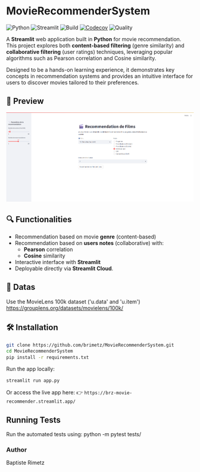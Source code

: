 # MovieRecommenderSystem

![Python](https://img.shields.io/badge/python-3.10-blue.svg)
![Streamlit](https://img.shields.io/badge/streamlit-v1.0-orange)
![Build](https://github.com/brimetz/MovieRecommenderSystem/actions/workflows/python-tests.yml/badge.svg)
[![Codecov](https://codecov.io/gh/brimetz/MovieRecommenderSystem/branch/main/graph/badge.svg?token=TOKEN)](https://codecov.io/gh/brimetz/MovieRecommenderSystem)
![Quality](https://github.com/brimetz/MovieRecommenderSystem/actions/workflows/quality.yml/badge.svg)

A **Streamlit** web application built in **Python** for movie recommendation.  
This project explores both **content-based filtering** (genre similarity) and **collaborative filtering** (user ratings) techniques, leveraging popular algorithms such as Pearson correlation and Cosine similarity.  

Designed to be a hands-on learning experience, it demonstrates key concepts in recommendation systems and provides an intuitive interface for users to discover movies tailored to their preferences.

## 📸 Preview
![App Screenshot](docs/screenshot.png)

## 🔍 Functionalities
- Recommendation based on movie **genre** (content-based)
- Recommendation based on **users notes** (collaborative) with:
    - **Pearson** correlation
    - **Cosine** similarity
- Interactive interface with **Streamlit**
- Deployable directly via **Streamlit Cloud**.

## 📁 Datas
Use the MovieLens 100k dataset ('u.data' and 'u.item')
https://grouplens.org/datasets/movielens/100k/



## 🛠 Installation
```bash
git clone https://github.com/brimetz/MovieRecommenderSystem.git
cd MovieRecommenderSystem
pip install -r requirements.txt
```
Run the app locally:
```bash
streamlit run app.py
```

Or access the live app here:
👉 ```https://brz-movie-recommender.streamlit.app/```

## Running Tests
Run the automated tests using:
python -m pytest tests/

### Author
Baptiste Rimetz
